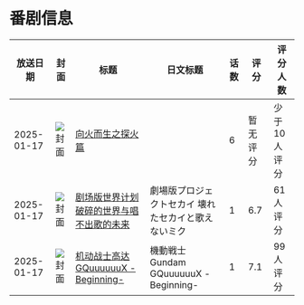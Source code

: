 # 番剧信息

|放送日期|封面|标题|日文标题|话数|评分|评分人数|
|---|---|---|---|---|---|---|
|2025-01-17|![封面](https://lain.bgm.tv/pic/cover/c/8d/9f/405303_kL129.jpg)|[向火而生之探火篇](https://bangumi.tv/subject/405303)||6|暂无评分|少于10人评分|
|2025-01-17|![封面](https://lain.bgm.tv/pic/cover/c/91/23/505776_6869S.jpg)|[剧场版世界计划 破碎的世界与唱不出歌的未来](https://bangumi.tv/subject/505776)|劇場版プロジェクトセカイ 壊れたセカイと歌えないミク|1|6.7|61人评分|
|2025-01-17|![封面](https://lain.bgm.tv/pic/cover/c/88/80/526817_YpYUF.jpg)|[机动战士高达 GQuuuuuuX -Beginning-](https://bangumi.tv/subject/526817)|機動戦士Gundam GQuuuuuuX -Beginning-|1|7.1|99人评分|

